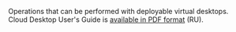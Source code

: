 Operations that can be performed with deployable virtual desktops.<br><info>Cloud Desktop User's Guide is [available in PDF format](/en/computing/cloud-desktops/service-management/assets/Termidesk_user_guide_v_1_0.pdf "download") (RU).</info>
